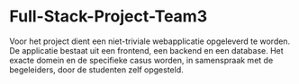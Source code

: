 # Full-Stack-Project-Team3
Voor het project dient een niet-triviale webapplicatie opgeleverd te worden. De applicatie bestaat uit een frontend, een backend en een database. Het exacte domein en de specifieke casus worden, in samenspraak met de begeleiders, door de studenten zelf opgesteld.
